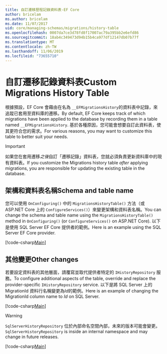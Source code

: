 ```yaml
---
title: 自訂遷移歷程記錄資料表-EF Core
author: bricelam
ms.author: bricelam
ms.date: 11/07/2017
uid: core/managing-schemas/migrations/history-table
ms.openlocfilehash: 0007da7ce3d78fd8f17007ac79a395bb2e6efd86
ms.sourcegitcommit: 18ab4c349473d94b15b4ca977df12147db07b77f
ms.translationtype: MT
ms.contentlocale: zh-TW
ms.lasthandoff: 11/06/2019
ms.locfileid: "73655710"
---
```

# <a name="custom-migrations-history-table"></a><span data-ttu-id="ad420-102">自訂遷移記錄資料表</span><span class="sxs-lookup"><span data-stu-id="ad420-102">Custom Migrations History Table</span></span>

<span data-ttu-id="ad420-103">根據預設，EF Core 會藉由在名為 `__EFMigrationsHistory`的資料表中記錄，來追蹤已套用至資料庫的遷移。</span><span class="sxs-lookup"><span data-stu-id="ad420-103">By default, EF Core keeps track of which migrations have been applied to the database by recording them in a table named `__EFMigrationsHistory`.</span></span> <span data-ttu-id="ad420-104">基於各種原因，您可能會想要自訂此資料表，使其更符合您的需求。</span><span class="sxs-lookup"><span data-stu-id="ad420-104">For various reasons, you may want to customize this table to better suit your needs.</span></span>

> [!IMPORTANT]
> <span data-ttu-id="ad420-105">如果您在套用遷移*之後*自訂「遷移記錄」資料表，您就必須負責更新資料庫中的現有資料表。</span><span class="sxs-lookup"><span data-stu-id="ad420-105">If you customize the Migrations history table *after* applying migrations, you are responsible for updating the existing table in the database.</span></span>

## <a name="schema-and-table-name"></a><span data-ttu-id="ad420-106">架構和資料表名稱</span><span class="sxs-lookup"><span data-stu-id="ad420-106">Schema and table name</span></span>

<span data-ttu-id="ad420-107">您可以使用 `OnConfiguring()` 中的 `MigrationsHistoryTable()` 方法（或 ASP.NET Core 上的 `ConfigureServices()`）來變更架構和資料表名稱。</span><span class="sxs-lookup"><span data-stu-id="ad420-107">You can change the schema and table name using the `MigrationsHistoryTable()` method in `OnConfiguring()` (or `ConfigureServices()` on ASP.NET Core).</span></span> <span data-ttu-id="ad420-108">以下是使用 SQL Server EF Core 提供者的範例。</span><span class="sxs-lookup"><span data-stu-id="ad420-108">Here is an example using the SQL Server EF Core provider.</span></span>

[!code-csharp[Main](../../../../samples/core/Schemas/Migrations/MigrationTableNameContext.cs#TableNameContext)]

## <a name="other-changes"></a><span data-ttu-id="ad420-109">其他變更</span><span class="sxs-lookup"><span data-stu-id="ad420-109">Other changes</span></span>

<span data-ttu-id="ad420-110">若要設定資料表的其他層面，請覆寫並取代提供者特定的 `IHistoryRepository` 服務。</span><span class="sxs-lookup"><span data-stu-id="ad420-110">To configure additional aspects of the table, override and replace the provider-specific `IHistoryRepository` service.</span></span> <span data-ttu-id="ad420-111">以下是將 SQL Server 上的 MigrationId 資料行名稱變更為*Id*的範例。</span><span class="sxs-lookup"><span data-stu-id="ad420-111">Here is an example of changing the MigrationId column name to *Id* on SQL Server.</span></span>

[!code-csharp[Main](../../../../samples/core/Schemas/Migrations/MyHistoryRepository.cs#HistoryRepositoryContext)]

> [!WARNING]
> <span data-ttu-id="ad420-112">`SqlServerHistoryRepository` 位於內部命名空間內部，未來的版本可能會變更。</span><span class="sxs-lookup"><span data-stu-id="ad420-112">`SqlServerHistoryRepository` is inside an internal namespace and may change in future releases.</span></span>

[!code-csharp[Main](../../../../samples/core/Schemas/Migrations/MyHistoryRepository.cs#HistoryRepository)]
